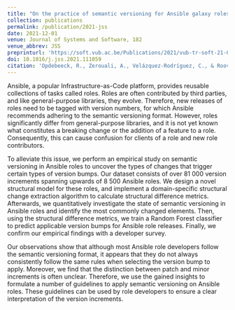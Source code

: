 ```yaml
---
title: "On the practice of semantic versioning for Ansible galaxy roles: An empirical study and a change classification model"
collection: publications
permalink: /publication/2021-jss
date: 2021-12-01
venue: Journal of Systems and Software, 182
venue_abbrev: JSS
preprinturl: 'https://soft.vub.ac.be/Publications/2021/vub-tr-soft-21-08.pdf'
doi: 10.1016/j.jss.2021.111059
citation: 'Opdebeeck, R., Zerouali, A., Velázquez-Rodríguez, C., & Roover, C. D. (2021). <i>On the practice of semantic versioning for Ansible galaxy roles: An empirical study and a change classification model.</i> Journal of Systems and Software, 182.'
---
```

Ansible, a popular Infrastructure-as-Code platform, provides reusable collections of tasks called roles. Roles are often contributed by third parties, and like general-purpose libraries, they evolve. Therefore, new releases of roles need to be tagged with version numbers, for which Ansible recommends adhering to the semantic versioning format. However, roles significantly differ from general-purpose libraries, and it is not yet known what constitutes a breaking change or the addition of a feature to a role. Consequently, this can cause confusion for clients of a role and new role contributors.

To alleviate this issue, we perform an empirical study on semantic versioning in Ansible roles to uncover the types of changes that trigger certain types of version bumps. Our dataset consists of over 81 000 version increments spanning upwards of 8 500 Ansible roles. We design a novel structural model for these roles, and implement a domain-specific structural change extraction algorithm to calculate structural difference metrics. Afterwards, we quantitatively investigate the state of semantic versioning in Ansible roles and identify the most commonly changed elements. Then, using the structural difference metrics, we train a Random Forest classifier to predict applicable version bumps for Ansible role releases. Finally, we confirm our empirical findings with a developer survey.

Our observations show that although most Ansible role developers follow the semantic versioning format, it appears that they do not always consistently follow the same rules when selecting the version bump to apply. Moreover, we find that the distinction between patch and minor increments is often unclear. Therefore, we use the gained insights to formulate a number of guidelines to apply semantic versioning on Ansible roles. These guidelines can be used by role developers to ensure a clear interpretation of the version increments.
